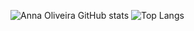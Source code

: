 
![Anna Oliveira GitHub stats](https://github-readme-stats.vercel.app/api?username=OliveiraAnna99&show_icons=true&theme=radical)
![Top Langs](https://github-readme-stats.vercel.app/api/top-langs/?username=OliveiraAnna99&theme=tokyonight)
